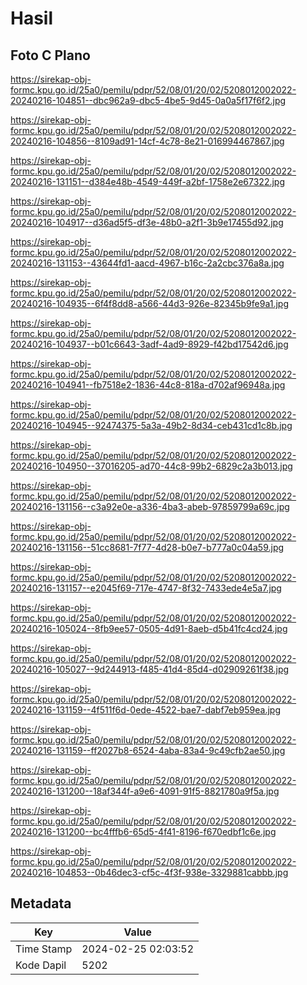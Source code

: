 # Hasil

## Foto C Plano

https://sirekap-obj-formc.kpu.go.id/25a0/pemilu/pdpr/52/08/01/20/02/5208012002022-20240216-104851--dbc962a9-dbc5-4be5-9d45-0a0a5f17f6f2.jpg

https://sirekap-obj-formc.kpu.go.id/25a0/pemilu/pdpr/52/08/01/20/02/5208012002022-20240216-104856--8109ad91-14cf-4c78-8e21-016994467867.jpg

https://sirekap-obj-formc.kpu.go.id/25a0/pemilu/pdpr/52/08/01/20/02/5208012002022-20240216-131151--d384e48b-4549-449f-a2bf-1758e2e67322.jpg

https://sirekap-obj-formc.kpu.go.id/25a0/pemilu/pdpr/52/08/01/20/02/5208012002022-20240216-104917--d36ad5f5-df3e-48b0-a2f1-3b9e17455d92.jpg

https://sirekap-obj-formc.kpu.go.id/25a0/pemilu/pdpr/52/08/01/20/02/5208012002022-20240216-131153--43644fd1-aacd-4967-b16c-2a2cbc376a8a.jpg

https://sirekap-obj-formc.kpu.go.id/25a0/pemilu/pdpr/52/08/01/20/02/5208012002022-20240216-104935--6f4f8dd8-a566-44d3-926e-82345b9fe9a1.jpg

https://sirekap-obj-formc.kpu.go.id/25a0/pemilu/pdpr/52/08/01/20/02/5208012002022-20240216-104937--b01c6643-3adf-4ad9-8929-f42bd17542d6.jpg

https://sirekap-obj-formc.kpu.go.id/25a0/pemilu/pdpr/52/08/01/20/02/5208012002022-20240216-104941--fb7518e2-1836-44c8-818a-d702af96948a.jpg

https://sirekap-obj-formc.kpu.go.id/25a0/pemilu/pdpr/52/08/01/20/02/5208012002022-20240216-104945--92474375-5a3a-49b2-8d34-ceb431cd1c8b.jpg

https://sirekap-obj-formc.kpu.go.id/25a0/pemilu/pdpr/52/08/01/20/02/5208012002022-20240216-104950--37016205-ad70-44c8-99b2-6829c2a3b013.jpg

https://sirekap-obj-formc.kpu.go.id/25a0/pemilu/pdpr/52/08/01/20/02/5208012002022-20240216-131156--c3a92e0e-a336-4ba3-abeb-97859799a69c.jpg

https://sirekap-obj-formc.kpu.go.id/25a0/pemilu/pdpr/52/08/01/20/02/5208012002022-20240216-131156--51cc8681-7f77-4d28-b0e7-b777a0c04a59.jpg

https://sirekap-obj-formc.kpu.go.id/25a0/pemilu/pdpr/52/08/01/20/02/5208012002022-20240216-131157--e2045f69-717e-4747-8f32-7433ede4e5a7.jpg

https://sirekap-obj-formc.kpu.go.id/25a0/pemilu/pdpr/52/08/01/20/02/5208012002022-20240216-105024--8fb9ee57-0505-4d91-8aeb-d5b41fc4cd24.jpg

https://sirekap-obj-formc.kpu.go.id/25a0/pemilu/pdpr/52/08/01/20/02/5208012002022-20240216-105027--9d244913-f485-41d4-85d4-d02909261f38.jpg

https://sirekap-obj-formc.kpu.go.id/25a0/pemilu/pdpr/52/08/01/20/02/5208012002022-20240216-131159--4f511f6d-0ede-4522-bae7-dabf7eb959ea.jpg

https://sirekap-obj-formc.kpu.go.id/25a0/pemilu/pdpr/52/08/01/20/02/5208012002022-20240216-131159--ff2027b8-6524-4aba-83a4-9c49cfb2ae50.jpg

https://sirekap-obj-formc.kpu.go.id/25a0/pemilu/pdpr/52/08/01/20/02/5208012002022-20240216-131200--18af344f-a9e6-4091-91f5-8821780a9f5a.jpg

https://sirekap-obj-formc.kpu.go.id/25a0/pemilu/pdpr/52/08/01/20/02/5208012002022-20240216-131200--bc4fffb6-65d5-4f41-8196-f670edbf1c6e.jpg

https://sirekap-obj-formc.kpu.go.id/25a0/pemilu/pdpr/52/08/01/20/02/5208012002022-20240216-104853--0b46dec3-cf5c-4f3f-938e-3329881cabbb.jpg


## Metadata

| Key        | Value               |
| ---------- | ------------------- |
| Time Stamp | 2024-02-25 02:03:52 |
| Kode Dapil | 5202                |



